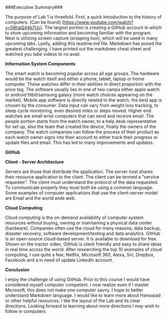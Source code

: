 ###Executive Summary###

The purpose of Lab 1 is threefold. First, a quick introduction to the history of computers. [Can be found] (https://www.youtube.com/watch?v=59haQ44b7Uc). The largest portion is creating a GitHub account in which to store upcoming information and becoming familiar with the program. Next is utilizing screen capture (snipping tool), which will be used in many upcoming labs. Lastly, adding this readme.md file.  Markdown has posed the greatest challenging. I have printed out the markdown cheat sheet and watched you tube videos to no avail.


**Information System Components**

The smart watch is becoming popular across all age groups. The hardware would be the watch itself and either a phone, tablet, laptop or home computer. These watches differ in their abilities in direct proportion with the price tag. The software usually lies in one of two camps either apple watch or android fitbit/samsung galaxy (more watch choices appearing on the market). Mobile app software is directly related to the watch, the best app is chosen by the consumer. Data input can vary from weight loss tracking, to sleep cycle monitoring, even desired miles or steps moved. Higher end watches are small wrist computers that can send and receive email. The people portion starts from the watch owner, to a help desk representative for set up, also the team that created the device, finally the owners of the company.  The watch companies can follow the process of their product as each watch owner signs into their account to either track their progress or update files and email.  This has led to many improvements and updates.


**GitHub**

**Client - Server Architecture**

Servers are those that distribute the application. The server host shares their resource application to the client. The client can be termed a "service requester". The client must understand the protocol of the data requested. To communicate properly they must both be using a common language. Some examples of computer applications that use the client–server model are Email and the world wide web.

**Cloud Computing**

Cloud computing is the on-demand availability of computer system resources without buying, owning or maintaining a physical data center (hardware). Companies often use the cloud for many reasons; data backup, disaster recovery, software development/testing and data analytics.  GitHub is an open-source cloud-based server. It is available to download for free.  Shown on the tractor video, GitHub is client friendly and easy to share ideas in real time across the world. After researching the top 10 examples of cloud computing, I use quite a few; Netflix, Microsoft 360, Alexa, Siri, Dropbox, Facebook and a in need of update LinkedIn account.


**Conclusion**

I enjoy the challenge of using GitHub. Prior to this course I would have considered myself computer competent.  I now realize even if I master Microsoft, this does not make one computer savvy.  I hope to better understand Markdown language.  I would like to learn more about Haroopad or other helpful resources. I like the layout of the Lab and its clear directions.  Looking forward to learning about more directions I may wish to follow in computers
